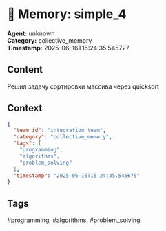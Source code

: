 # 🧠 Memory: simple_4

**Agent:** unknown  
**Category:** collective_memory  
**Timestamp:** 2025-06-16T15:24:35.545727

## Content
Решил задачу сортировки массива через quicksort

## Context
```json
{
  "team_id": "integration_team",
  "category": "collective_memory",
  "tags": [
    "programming",
    "algorithms",
    "problem_solving"
  ],
  "timestamp": "2025-06-16T15:24:35.545675"
}
```

## Tags
#programming, #algorithms, #problem_solving
